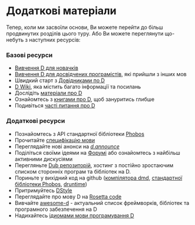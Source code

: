 # Додаткові матеріали

Тепер, коли ми засвоїли основи, Ви можете перейти до більш продвинутих
розділів цього туру. Або Ви можете переглянути що-небуть з наступних
ресурсів:

### Базові ресурси

* [Вивчення D для новачків](http://ddili.org/ders/d.en/index.html)
* [Вивчення D для досвідчених програмістів](http://wiki.dlang.org/Coming_From), які прийшли з інших мов
* Швидкий старт з [Довідниками по D](https://wiki.dlang.org/Tutorials)
* [D Wiki](https://wiki.dlang.org/), яка містить багато інформації та посилань
* Дослідіть [матеріали про D](http://dlang.org/articles.html)
* Ознайомтесь з [книгами про D](https://wiki.dlang.org/Books), щоб зануритись глибше
* Подивіться [часті питання про D](http://dlang.org/faq.html)

### Додаткові ресурси

* Познайомтесь з API стандартної бібліотеки [Phobos](https://dlang.org/phobos)
* Прочитайте [специфікацію мови](https://dlang.org/spec/)
* Переглядайте нові анонси на [_d.announce_](http://forum.dlang.org/group/announce)
* Поділіться своїми ідеями на [Форумі](https://forum.dlang.org/) або ознайомтесь з найбільш активними дискусіями
* Перегляньте [Dub репозиторій](https://code.dlang.org), хостинг з постійно зростаючим списком сторонніх програм та бібліотек на D.
* Пориньте у вихідний код на github ([компілятора dmd](https://github.com/dlang/dmd), [стандартної бібліотеки Phobos](https://github.com/dlang/phobos), [druntime](https://github.com/dlang/druntime))
* Притримуйтесь [DStyle](http://dlang.org/dstyle.html)
* Переглядайте про мову D на [Rosetta code](http://rosettacode.org/wiki/Category:D)
* Вивчайте [awesome-d](https://github.com/zhaopuming/awesome-d/blob/master/README.md) - актуальний список фреймворків, бібліотек та програмного забезпечення на D
* Надихайтесь [ідиомами мови програмування D](https://p0nce.github.io/d-idioms/)
